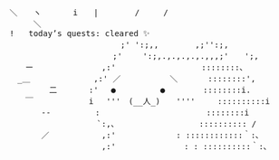 <pre>
＼　　ヽ　　　　i　　|　　　　 /　　　/　
　　　＼　
!   today’s quests: cleared ✨
　　　　　　　　　　　　　　;' ':;,,　　　　 ,;'':;,
　　　　　　　　　　　　　;'　　 ':;,.,.,.,.,.,,,;'　　';,
　　ー　　　　　　　　 ,:'　　　　　　　　   　::::::::､
　_＿　　　　　　　　,:' ／ 　 　　　　＼ 　　  ::::::::',
　　　　　二　　　　:'　 ●　　　　　 ●　 　　  ::::::::i.
　　￣　　　　　　　i　 '''　(__人_)　　'''' 　  ::::::::::i
　　　　-‐　　　　　 :　 　　　　　　　　　   　::::::::i
　　　　　　　　　　　`:,､ 　　　　　 　 　   :::::::::: /
　　　　／　　　　　　 ,:'　　　　　　　 : ::::::::::::｀:､
　　　　　　　　　　　 ,:'　　　　　　　　 : : ::::::::::｀:､
</pre>
